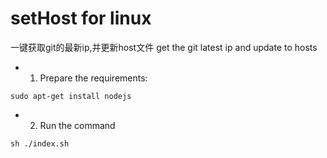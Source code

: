 # setHost for linux
一键获取git的最新ip,并更新host文件
get the git latest ip and update to hosts

* 1) Prepare the requirements:
```
sudo apt-get install nodejs
```

* 2) Run the command
```
sh ./index.sh
```
